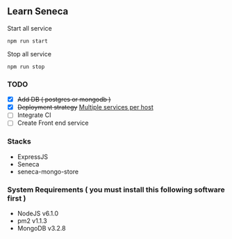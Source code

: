 ## Learn Seneca

Start all service
```
npm run start
```

Stop all service
```
npm run stop
```

### TODO
 - [x] ~~Add DB ( postgres or mongodb )~~
 - [x] ~~Deployment strategy~~ [Multiple services per host](http://microservices.io/patterns/deployment/multiple-services-per-host.html)
 - [ ] Integrate CI
 - [ ] Create Front end service

### Stacks
 - ExpressJS
 - Seneca
 - seneca-mongo-store

### System Requirements ( you must install this following software first )
 - NodeJS v6.1.0
 - pm2 v1.1.3
 - MongoDB v3.2.8
